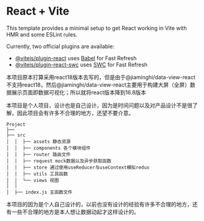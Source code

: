 # React + Vite

This template provides a minimal setup to get React working in Vite with HMR and some ESLint rules.

Currently, two official plugins are available:

- [@vitejs/plugin-react](https://github.com/vitejs/vite-plugin-react/blob/main/packages/plugin-react/README.md) uses [Babel](https://babeljs.io/) for Fast Refresh
- [@vitejs/plugin-react-swc](https://github.com/vitejs/vite-plugin-react-swc) uses [SWC](https://swc.rs/) for Fast Refresh


本项目原本打算采用react18版本去写的，但是由于@jiaminghi/data-view-react不支持react18，然后@jiaminghi/data-view-react主要用于构建大屏（全屏）数据展示页面即数据可视化；所以就将react版本降到16.8版本

本项目是个人项目，设计也是自己设计，因为是时间问题以及对产品设计不是很了解，因此项目会有许多不合理的地方，还望不要介意。


```shell
Project
├── 
├── src
│  │  ├── assets 静态资源
│  │  ├── components 各个模块组件
│  │  ├── router 路由文件
│  │  ├── request mock数据以及异步获取函数
│  │  ├── store 通过使用useReducer与useContext模拟redux
│  │  ├── utils 工具函数
│  │  └── views 视图
│  │
│  ├── index.js 主函数文件

```


本项目的因为是个人自己设计的，以前也没有设计的经验有许多不合理的地方，还有一些不合理的地方是本人想让数据动起才这样设计的。